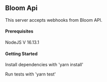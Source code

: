## Bloom Api

This server accepts webhooks from Bloom API.

#### Prerequisites 

NodeJS V 16.13.1 
 

 
 



#### Getting Started 

Install dependencies with 'yarn install'
 
Run tests with 'yarn test'